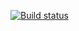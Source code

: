 [![Build status](https://ci.appveyor.com/api/projects/status/2dfxcqhumt0buqjx?svg=true)](https://ci.appveyor.com/project/cephaspad/slugify)